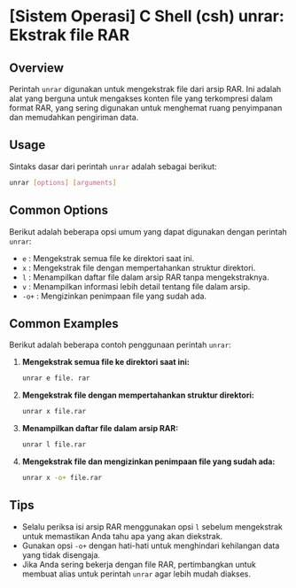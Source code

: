 # [Sistem Operasi] C Shell (csh) unrar: Ekstrak file RAR

## Overview
Perintah `unrar` digunakan untuk mengekstrak file dari arsip RAR. Ini adalah alat yang berguna untuk mengakses konten file yang terkompresi dalam format RAR, yang sering digunakan untuk menghemat ruang penyimpanan dan memudahkan pengiriman data.

## Usage
Sintaks dasar dari perintah `unrar` adalah sebagai berikut:

```bash
unrar [options] [arguments]
```

## Common Options
Berikut adalah beberapa opsi umum yang dapat digunakan dengan perintah `unrar`:

- `e` : Mengekstrak semua file ke direktori saat ini.
- `x` : Mengekstrak file dengan mempertahankan struktur direktori.
- `l` : Menampilkan daftar file dalam arsip RAR tanpa mengekstraknya.
- `v` : Menampilkan informasi lebih detail tentang file dalam arsip.
- `-o+` : Mengizinkan penimpaan file yang sudah ada.

## Common Examples

Berikut adalah beberapa contoh penggunaan perintah `unrar`:

1. **Mengekstrak semua file ke direktori saat ini:**

   ```bash
   unrar e file. rar
   ```

2. **Mengekstrak file dengan mempertahankan struktur direktori:**

   ```bash
   unrar x file.rar
   ```

3. **Menampilkan daftar file dalam arsip RAR:**

   ```bash
   unrar l file.rar
   ```

4. **Mengekstrak file dan mengizinkan penimpaan file yang sudah ada:**

   ```bash
   unrar x -o+ file.rar
   ```

## Tips
- Selalu periksa isi arsip RAR menggunakan opsi `l` sebelum mengekstrak untuk memastikan Anda tahu apa yang akan diekstrak.
- Gunakan opsi `-o+` dengan hati-hati untuk menghindari kehilangan data yang tidak disengaja.
- Jika Anda sering bekerja dengan file RAR, pertimbangkan untuk membuat alias untuk perintah `unrar` agar lebih mudah diakses.